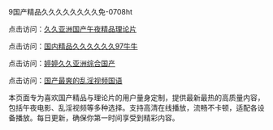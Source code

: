 9国产精品久久久久久久久久免-0708ht

点击访问：<a href="https://gsd-agv.pages.dev/">久久亚洲国产午夜精品理论片</a>

点击访问：<a href="https://gda-c7m.pages.dev/">国内精品久久久久久久97牛牛</a>

点击访问：<a href="https://tfda.pages.dev/">婷婷久久亚洲综合国产</a>

点击访问：<a href="https://bsdf-5f5.pages.dev/">国产最爽的乱淫视频国语</a>

本页面专为喜欢国产精品与理论片的用户量身定制，提供最新最热的高质量内容，包括午夜电影、乱淫视频等多种选择。支持高清在线播放，流畅不卡顿，适配各设备播放。每日更新，确保你第一时间享受到精彩内容。

<span style="display:none;">[Canonical link](）</span>
